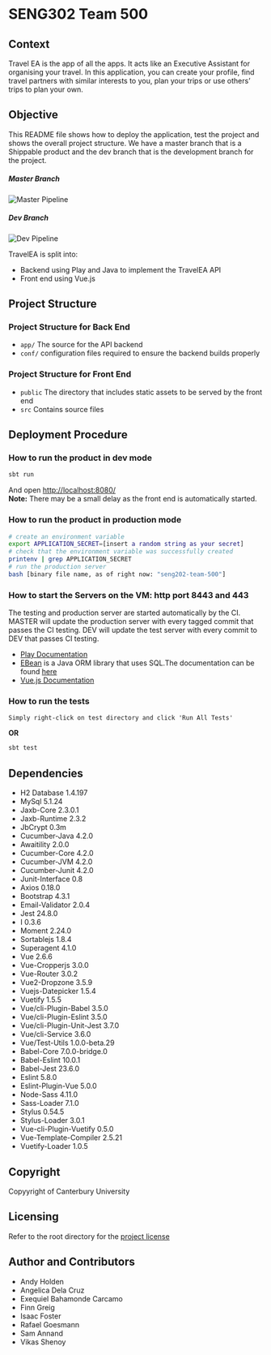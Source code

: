 # SENG302 Team 500

## Context
Travel EA is the app of all the apps. It acts like an Executive Assistant for
organising your travel. 
In this application, you can create your profile, find travel partners 
with similar interests to you, plan your trips or use others’ trips to plan 
your own.

## Objective
This README file shows how to deploy the application, test the project and shows 
the overall project structure. We have a master branch that is a Shippable product
and the dev branch that is the development branch for the project.

##### Master Branch
![Master Pipeline](https://eng-git.canterbury.ac.nz/seng302-2019/team-500/badges/master/pipeline.svg?style=flat)
##### Dev Branch
![Dev Pipeline](https://eng-git.canterbury.ac.nz/seng302-2019/team-500/badges/dev/pipeline.svg?style=flat)

TravelEA is split into:
- Backend using Play and Java to implement the TravelEA API
- Front end using Vue.js

## Project Structure
### Project Structure for Back End
* `app/` The source for the API backend
* `conf/` configuration files required to ensure the backend builds properly

### Project Structure for Front End
* `public` The directory that includes static assets to be served by the front end
* `src` Contains source files

## Deployment Procedure
### How to run the product in dev mode
```bash
sbt run
```
And open <http://localhost:8080/>  
**Note:** There may be a small delay as the front end is automatically started.

### How to run the product in production mode
```bash
# create an environment variable
export APPLICATION_SECRET=[insert a random string as your secret]
# check that the environment variable was successfully created
printenv | grep APPLICATION_SECRET
# run the production server
bash [binary file name, as of right now: "seng202-team-500"]
```

### How to start the Servers on the VM: http port 8443 and 443
 The testing and production server are started automatically by the CI.
 MASTER will update the production server with every tagged commit that passes the CI testing.
 DEV will update the test server with every commit to DEV that passes CI testing.
* [Play Documentation](https://playframework.com/documentation/latest/Home)
* [EBean](https://www.playframework.com/documentation/latest/JavaEbean) is a Java ORM library that uses SQL.The documentation can be found [here](https://ebean-orm.github.io/)
* [Vue.js Documentation](https://vuejs.org/v2/guide/)

### How to run the tests
```
Simply right-click on test directory and click 'Run All Tests'
```
**OR**
```bash
sbt test
```

## Dependencies
* H2 Database 1.4.197
* MySql 5.1.24
* Jaxb-Core 2.3.0.1
* Jaxb-Runtime 2.3.2
* JbCrypt 0.3m
* Cucumber-Java 4.2.0
* Awaitility 2.0.0
* Cucumber-Core 4.2.0
* Cucumber-JVM 4.2.0
* Cucumber-Junit 4.2.0
* Junit-Interface 0.8
* Axios 0.18.0
* Bootstrap 4.3.1
* Email-Validator 2.0.4
* Jest 24.8.0
* I 0.3.6
* Moment 2.24.0
* Sortablejs 1.8.4
* Superagent 4.1.0
* Vue 2.6.6
* Vue-Cropperjs 3.0.0
* Vue-Router 3.0.2
* Vue2-Dropzone 3.5.9
* Vuejs-Datepicker 1.5.4
* Vuetify 1.5.5
* Vue/cli-Plugin-Babel 3.5.0
* Vue/cli-Plugin-Eslint 3.5.0
* Vue/cli-Plugin-Unit-Jest 3.7.0
* Vue/cli-Service 3.6.0
* Vue/Test-Utils 1.0.0-beta.29
* Babel-Core 7.0.0-bridge.0
* Babel-Eslint 10.0.1
* Babel-Jest 23.6.0
* Eslint 5.8.0
* Eslint-Plugin-Vue 5.0.0
* Node-Sass 4.11.0
* Sass-Loader 7.1.0
* Stylus 0.54.5
* Stylus-Loader 3.0.1
* Vue-cli-Plugin-Vuetify 0.5.0
* Vue-Template-Compiler 2.5.21
* Vuetify-Loader 1.0.5

## Copyright
Copyyright of Canterbury University

## Licensing
Refer to the root directory for the [project license](/LICENSE)

## Author and Contributors
* Andy Holden
* Angelica Dela Cruz
* Exequiel Bahamonde Carcamo
* Finn Greig
* Isaac Foster
* Rafael Goesmann
* Sam Annand
* Vikas Shenoy

